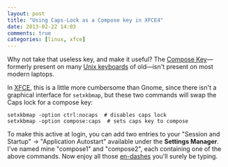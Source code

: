 ```yaml
---
layout: post
title: "Using Caps-Lock as a Compose key in XFCE4"
date: 2013-02-22 14:03
comments: true
categories: [linux, xfce]
---
```


Why not take that useless key, and make it useful? The [Compose Key](http://en.wikipedia.org/wiki/Compose_key)—formerly present on many [Unix keyboards](https://www.google.com/search?q=sun+keyboard&hl=en&tbm=isch&tbo=u) of old—isn't present on most modern laptops.

In [XFCE](http://www.xfce.org/), this is a little more cumbersome than Gnome, since there isn't a graphical interface for `setxkbmap`, but these two commands will swap the Caps lock for a compose key:

	setxkbmap -option ctrl:nocaps  # disables caps lock
	setxkbmap -option compose:caps  # sets caps key to compose

To make this active at login, you can add two entries to your "Session and Startup" -> "Application Autostart" available under the **Settings Manager**. I've named mine "compose1" and "compose2", each containing one of the above commands. Now enjoy all those [en-dashes](http://en.wikipedia.org/wiki/Dash#En_dash) you'll surely be typing.